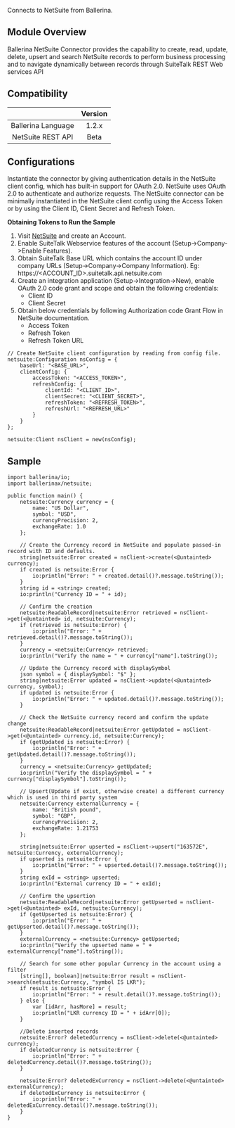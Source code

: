 Connects to NetSuite from Ballerina.

## Module Overview

Ballerina NetSuite Connector provides the capability to create, read, update, delete, upsert and search NetSuite 
records to perform business processing and to navigate dynamically between records through SuiteTalk REST Web services 
API

## Compatibility
|                     |    Version     |
|:-------------------:|:--------------:|
| Ballerina Language  | 1.2.x          |
| NetSuite REST API   | Beta           |

## Configurations

Instantiate the connector by giving authentication details in the NetSuite client config, which has built-in support 
for OAuth 2.0. NetSuite uses OAuth 2.0 to authenticate and authorize requests. The NetSuite connector can be minimally 
instantiated in the NetSuite client config using the Access Token or by using the Client ID, Client Secret and Refresh 
Token.

**Obtaining Tokens to Run the Sample**

1. Visit [NetSuite](https://www.netsuite.com) and create an Account.
2. Enable SuiteTalk Webservice features of the account (Setup->Company->Enable Features).
3. Obtain SuiteTalk Base URL which contains the account ID under company URLs (Setup->Company->Company Information).
    Eg: https://<ACCOUNT_ID>.suitetalk.api.netsuite.com
4. Create an integration application (Setup->Integration->New), enable OAuth 2.0 code grant and scope and obtain the 
following credentials: 
    * Client ID
    * Client Secret
5. Obtain below credentials by following Authorization code Grant Flow in NetSuite documentation. 
    * Access Token
    * Refresh Token
    * Refresh Token URL

```ballerina
// Create NetSuite client configuration by reading from config file.
netsuite:Configuration nsConfig = {
    baseUrl: "<BASE_URL>",
    clientConfig: {
        accessToken: "<ACCESS_TOKEN>",
        refreshConfig: {
            clientId: "<CLIENT_ID>",
            clientSecret: "<CLIENT_SECRET>",
            refreshToken: "<REFRESH_TOKEN>",
            refreshUrl: "<REFRESH_URL>"
        }
    }
};

netsuite:Client nsClient = new(nsConfig);
```

## Sample

```ballerina
import ballerina/io;
import ballerinax/netsuite;

public function main() {
    netsuite:Currency currency = {
        name: "US Dollar",
        symbol: "USD",
        currencyPrecision: 2,
        exchangeRate: 1.0
    };

    // Create the Currency record in NetSuite and populate passed-in record with ID and defaults.
    string|netsuite:Error created = nsClient->create(<@untainted> currency);
    if created is netsuite:Error {
        io:println("Error: " + created.detail()?.message.toString());
    }
    string id = <string> created;
    io:println("Currency ID = " + id);

    // Confirm the creation
    netsuite:ReadableRecord|netsuite:Error retrieved = nsClient->get(<@untainted> id, netsuite:Currency);
    if (retrieved is netsuite:Error) {
        io:println("Error: " + retrieved.detail()?.message.toString());
    }
    currency = <netsuite:Currency> retrieved;
    io:println("Verify the name = " + currency["name"].toString());

    // Update the Currency record with displaySymbol
    json symbol = { displaySymbol: "$" };
    string|netsuite:Error updated = nsClient->update(<@untainted> currency, symbol);
    if updated is netsuite:Error {
        io:println("Error: " + updated.detail()?.message.toString());
    }

    // Check the NetSuite currency record and confirm the update change
    netsuite:ReadableRecord|netsuite:Error getUpdated = nsClient->get(<@untainted> currency.id, netsuite:Currency);
    if (getUpdated is netsuite:Error) {
        io:println("Error: " + getUpdated.detail()?.message.toString());
    }
    currency = <netsuite:Currency> getUpdated;
    io:println("Verify the displaySymbol = " + currency["displaySymbol"].toString());

    // Upsert(Update if exist, otherwise create) a different currency which is used in third party system
    netsuite:Currency externalCurrency = {
        name: "British pound",
        symbol: "GBP",
        currencyPrecision: 2,
        exchangeRate: 1.21753
    };

    string|netsuite:Error upserted = nsClient->upsert("163572E", netsuite:Currency, externalCurrency);
    if upserted is netsuite:Error {
        io:println("Error: " + upserted.detail()?.message.toString());
    }
    string exId = <string> upserted;
    io:println("External currency ID = " + exId);

    // Confirm the upsertion
    netsuite:ReadableRecord|netsuite:Error getUpserted = nsClient->get(<@untainted> exId, netsuite:Currency);
    if (getUpserted is netsuite:Error) {
        io:println("Error: " + getUpserted.detail()?.message.toString());
    }
    externalCurrency = <netsuite:Currency> getUpserted;
    io:println("Verify the upserted name = " + externalCurrency["name"].toString());

    // Search for some other popular Currency in the account using a filter
    [string[], boolean]|netsuite:Error result = nsClient->search(netsuite:Currency, "symbol IS LKR");
    if result is netsuite:Error {
        io:println("Error: " + result.detail()?.message.toString());
    } else {
        var [idArr, hasMore] = result;
        io:println("LKR currency ID = " + idArr[0]);
    }

    //Delete inserted records
    netsuite:Error? deletedCurrency = nsClient->delete(<@untainted> currency);
    if deletedCurrency is netsuite:Error {
        io:println("Error: " + deletedCurrency.detail()?.message.toString());
    }

    netsuite:Error? deletedExCurrency = nsClient->delete(<@untainted> externalCurrency);
    if deletedExCurrency is netsuite:Error {
        io:println("Error: " + deletedExCurrency.detail()?.message.toString());
    }
}
```
